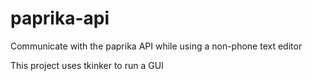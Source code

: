 # paprika-api
Communicate with the paprika API while using a non-phone text editor

This project uses tkinker to run a GUI
